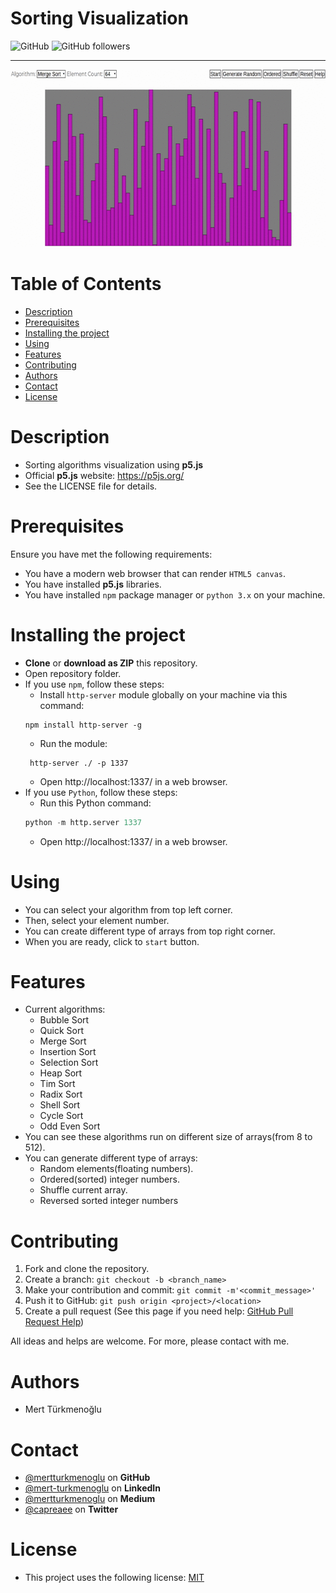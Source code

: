 # Sorting Visualization
![GitHub](https://img.shields.io/github/license/mertturkmenoglu/sorting-visualization) ![GitHub followers](https://img.shields.io/github/followers/mertturkmenoglu.svg?style=social)
***
<img src="assets/example.gif" alt="Example" width="640" height="284" />
  
# Table of Contents
* [Description](#Description)
* [Prerequisites](#Prerequisites)
* [Installing the project](#installing-the-project)
* [Using](#Using)
* [Features](#Features)
* [Contributing](#Contributing)
* [Authors](#Authors)
* [Contact](#Contact)
* [License](#License)
# Description
* Sorting algorithms visualization using **p5.js**
* Official **p5.js** website: https://p5js.org/
* See the LICENSE file for details.
# Prerequisites
Ensure you have met the following requirements:
* You have a modern web browser that can render `HTML5 canvas`.
* You have installed **p5.js** libraries.
* You have installed `npm` package manager or `python 3.x` on your machine.
# Installing the project
* **Clone** or **download as ZIP** this repository.
* Open repository folder.
* If you use `npm`, follow these steps:
    * Install `http-server` module globally on your machine via this command:  
    ```
    npm install http-server -g
    ```
    * Run the module:  
    ```
     http-server ./ -p 1337
    ```
    * Open <a>http://localhost:1337/</a> in a web browser.
* If you use `Python`, follow these steps:
    * Run this Python command:  
    ```python
    python -m http.server 1337
    ```
    * Open <a>http://localhost:1337/</a> in a web browser.
# Using
* You can select your algorithm from top left corner.
* Then, select your element number.
* You can create different type of arrays from top right corner.
* When you are ready, click to `start` button.
# Features
* Current algorithms:
    * Bubble Sort
    * Quick Sort
    * Merge Sort
    * Insertion Sort
    * Selection Sort
    * Heap Sort
    * Tim Sort
    * Radix Sort
    * Shell Sort
    * Cycle Sort
    * Odd Even Sort
* You can see these algorithms run on different size of arrays(from 8 to 512).
* You can generate different type of arrays:
    * Random elements(floating numbers).
    * Ordered(sorted) integer numbers.
    * Shuffle current array.
    * Reversed sorted integer numbers
# Contributing
1. Fork and clone the repository.
2. Create a branch: `git checkout -b <branch_name>`
3. Make your contribution and commit: `git commit -m'<commit_message>'`
4. Push it to GitHub: `git push origin <project>/<location>`
5. Create a pull request (See this page if you need help: [GitHub Pull Request Help](https://help.github.com/en/github/collaborating-with-issues-and-pull-requests/about-pull-requests))
  
All ideas and helps are welcome. For more, please contact with me.
# Authors
* Mert Türkmenoğlu
# Contact
* [@mertturkmenoglu](https://github.com/mertturkmenoglu) on **GitHub**
* [@mert-turkmenoglu](https://www.linkedin.com/in/mert-turkmenoglu/) on **LinkedIn**
* [@mertturkmenoglu](https://medium.com/@mertturkmenoglu) on **Medium**
* [@capreaee](https://twitter.com/capreaee) on **Twitter**
# License
* This project uses the following license: [MIT](https://opensource.org/licenses/MIT)

